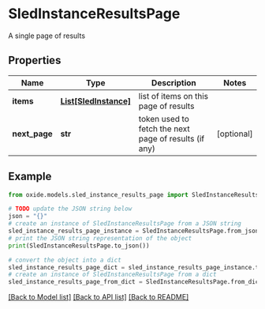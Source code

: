 # SledInstanceResultsPage

A single page of results

## Properties

Name | Type | Description | Notes
------------ | ------------- | ------------- | -------------
**items** | [**List[SledInstance]**](SledInstance.md) | list of items on this page of results | 
**next_page** | **str** | token used to fetch the next page of results (if any) | [optional] 

## Example

```python
from oxide.models.sled_instance_results_page import SledInstanceResultsPage

# TODO update the JSON string below
json = "{}"
# create an instance of SledInstanceResultsPage from a JSON string
sled_instance_results_page_instance = SledInstanceResultsPage.from_json(json)
# print the JSON string representation of the object
print(SledInstanceResultsPage.to_json())

# convert the object into a dict
sled_instance_results_page_dict = sled_instance_results_page_instance.to_dict()
# create an instance of SledInstanceResultsPage from a dict
sled_instance_results_page_from_dict = SledInstanceResultsPage.from_dict(sled_instance_results_page_dict)
```
[[Back to Model list]](../README.md#documentation-for-models) [[Back to API list]](../README.md#documentation-for-api-endpoints) [[Back to README]](../README.md)


